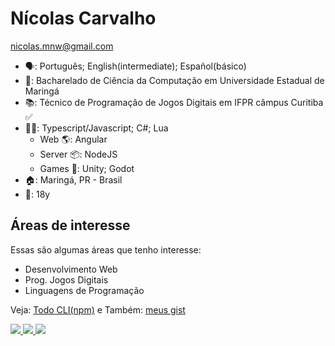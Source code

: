 # Nícolas Carvalho
nicolas.mnw@gmail.com

- 🗣: Português; English(intermediate); Español(básico)
- 🏫: Bacharelado de Ciência da Computação em Universidade Estadual de Maringá 
- 📚: Técnico de Programação de Jogos Digitais em IFPR câmpus Curitiba ✅
- 👩‍💻: Typescript/Javascript; C#; Lua
  - Web 🌎: Angular
  - Server 📦: NodeJS
  - Games 👾: Unity; Godot
- 🏠: Maringá, PR - Brasil
- 👤: 18y

## Áreas de interesse

Essas são algumas áreas que tenho interesse:
- Desenvolvimento Web
- Prog. Jogos Digitais 
- Linguagens de Programação

Veja: 
  <a href="https://npmjs.com/package/@cicolas/todo-cli" target="_blank">Todo CLI(npm)</a>
e Também:
  <a href="https://gist.github.com/@cicolas" target="_blank">meus gist</a>

<div>
  <a href="https://nickelodeon0077.itch.io/" target="_blank">
    <image src="https://img.shields.io/badge/Itch.io-FA5C5C?style=for-the-badge&logo=itch.io&logoColor=white" target="_blank"/>
  </a>
  <a href="https://instagram.com/Cicolas_" target="_blank">
    <image src="https://img.shields.io/badge/Instagram-E4405F?style=for-the-badge&logo=instagram&logoColor=white" target="_blank"/>
  </a>
  <a href="https://www.linkedin.com/in/n%C3%ADcolas-carvalho-2bb701252/" target="_blank">
    <image src="https://img.shields.io/badge/LinkedIn-0077B5?style=for-the-badge&logo=linkedin&logoColor=white" target="_blank"/>
  </a>
</div>
